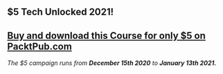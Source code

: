 ## $5 Tech Unlocked 2021!
[Buy and download this Course for only $5 on PacktPub.com](https://www.packtpub.com/product/d3-js-cutting-edge-data-visualization/9781787281776)
-----
*The $5 campaign         runs from __December 15th 2020__ to __January 13th 2021.__*

